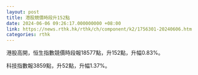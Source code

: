 ```yaml
---
layout: post
title: 港股競價時段升152點
date: 2024-06-06 09:26:17.000000000 +08:00
link: https://news.rthk.hk/rthk/ch/component/k2/1756301-20240606.htm
categories: rthk
---
```


港股高開，恒生指數競價時段報18577點，升152點，升幅0.83%。

科技指數報3859點，升52點，升幅1.37%。
